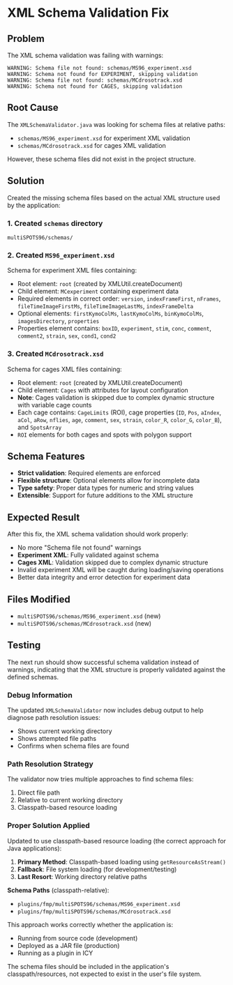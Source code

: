 # XML Schema Validation Fix

## Problem
The XML schema validation was failing with warnings:
```
WARNING: Schema file not found: schemas/MS96_experiment.xsd
WARNING: Schema not found for EXPERIMENT, skipping validation
WARNING: Schema file not found: schemas/MCdrosotrack.xsd
WARNING: Schema not found for CAGES, skipping validation
```

## Root Cause
The `XMLSchemaValidator.java` was looking for schema files at relative paths:
- `schemas/MS96_experiment.xsd` for experiment XML validation
- `schemas/MCdrosotrack.xsd` for cages XML validation

However, these schema files did not exist in the project structure.

## Solution
Created the missing schema files based on the actual XML structure used by the application:

### 1. Created `schemas` directory
```
multiSPOTS96/schemas/
```

### 2. Created `MS96_experiment.xsd`
Schema for experiment XML files containing:
- Root element: `root` (created by XMLUtil.createDocument)
- Child element: `MCexperiment` containing experiment data
- Required elements in correct order: `version`, `indexFrameFirst`, `nFrames`, `fileTimeImageFirstMs`, `fileTimeImageLastMs`, `indexFrameDelta`
- Optional elements: `firstKymoColMs`, `lastKymoColMs`, `binKymoColMs`, `imagesDirectory`, `properties`
- Properties element contains: `boxID`, `experiment`, `stim`, `conc`, `comment`, `comment2`, `strain`, `sex`, `cond1`, `cond2`

### 3. Created `MCdrosotrack.xsd`
Schema for cages XML files containing:
- Root element: `root` (created by XMLUtil.createDocument)
- Child element: `Cages` with attributes for layout configuration
- **Note**: Cages validation is skipped due to complex dynamic structure with variable cage counts
- Each cage contains: `CageLimits` (ROI), cage properties (`ID`, `Pos`, `aIndex`, `aCol`, `aRow`, `nflies`, `age`, `comment`, `sex`, `strain`, `color_R`, `color_G`, `color_B`), and `SpotsArray`
- `ROI` elements for both cages and spots with polygon support

## Schema Features
- **Strict validation**: Required elements are enforced
- **Flexible structure**: Optional elements allow for incomplete data
- **Type safety**: Proper data types for numeric and string values
- **Extensible**: Support for future additions to the XML structure

## Expected Result
After this fix, the XML schema validation should work properly:
- No more "Schema file not found" warnings
- **Experiment XML**: Fully validated against schema
- **Cages XML**: Validation skipped due to complex dynamic structure
- Invalid experiment XML will be caught during loading/saving operations
- Better data integrity and error detection for experiment data

## Files Modified
- `multiSPOTS96/schemas/MS96_experiment.xsd` (new)
- `multiSPOTS96/schemas/MCdrosotrack.xsd` (new)

## Testing
The next run should show successful schema validation instead of warnings, indicating that the XML structure is properly validated against the defined schemas.

### Debug Information
The updated `XMLSchemaValidator` now includes debug output to help diagnose path resolution issues:
- Shows current working directory
- Shows attempted file paths
- Confirms when schema files are found

### Path Resolution Strategy
The validator now tries multiple approaches to find schema files:
1. Direct file path
2. Relative to current working directory
3. Classpath-based resource loading

### Proper Solution Applied
Updated to use classpath-based resource loading (the correct approach for Java applications):

1. **Primary Method**: Classpath-based loading using `getResourceAsStream()`
2. **Fallback**: File system loading (for development/testing)
3. **Last Resort**: Working directory relative paths

**Schema Paths** (classpath-relative):
- `plugins/fmp/multiSPOTS96/schemas/MS96_experiment.xsd`
- `plugins/fmp/multiSPOTS96/schemas/MCdrosotrack.xsd`

This approach works correctly whether the application is:
- Running from source code (development)
- Deployed as a JAR file (production)
- Running as a plugin in ICY

The schema files should be included in the application's classpath/resources, not expected to exist in the user's file system. 